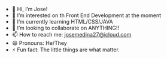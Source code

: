 - 👋 Hi, I’m Jose!
- 👀 I’m interested on th Front End Development at the moment
- 🌱 I’m currently learning HTML/CSS/JAVA
- 💞️ I’m looking to collaborate on ANYTHING!! 
- 📫 How to reach me: josemedina27@icloud.com
- 😄 Pronouns: He/They
- ⚡ Fun fact: The little things are what matter. 

<!---
dmaestro0/dmaestro0 is a ✨ special ✨ repository because its `README.md` (this file) appears on your GitHub profile.
You can click the Preview link to take a look at your changes.
--->
